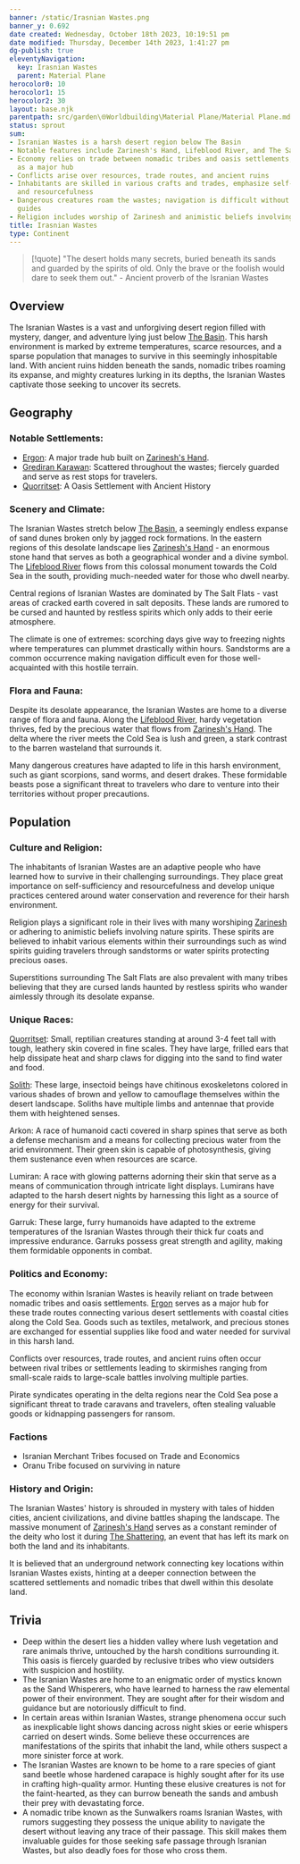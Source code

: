 ```yaml
---
banner: /static/Irasnian Wastes.png
banner_y: 0.692
date created: Wednesday, October 18th 2023, 10:19:51 pm
date modified: Thursday, December 14th 2023, 1:41:27 pm
dg-publish: true
eleventyNavigation:
  key: Irasnian Wastes
  parent: Material Plane
herocolor0: 10
herocolor1: 15
herocolor2: 30
layout: base.njk
parentpath: src/garden\🌐Worldbuilding\Material Plane/Material Plane.md
status: sprout
sum:
- Isranian Wastes is a harsh desert region below The Basin
- Notable features include Zarinesh's Hand, Lifeblood River, and The Salt Flats
- Economy relies on trade between nomadic tribes and oasis settlements, with Ergon
  as a major hub
- Conflicts arise over resources, trade routes, and ancient ruins
- Inhabitants are skilled in various crafts and trades, emphasize self-sufficiency
  and resourcefulness
- Dangerous creatures roam the wastes; navigation is difficult without experienced
  guides
- Religion includes worship of Zarinesh and animistic beliefs involving nature spirits
title: Irasnian Wastes
type: Continent
---
```


> [!quote] "The desert holds many secrets, buried beneath its sands and guarded by the spirits of old. Only the brave or the foolish would dare to seek them out." - Ancient proverb of the Isranian Wastes

## Overview

The Isranian Wastes is a vast and unforgiving desert region filled with mystery, danger, and adventure lying just below [The Basin](/garden/%F0%9F%8C%90Worldbuilding%5CMaterial%20Plane%5C%F0%9F%8F%9E%EF%B8%8FThe%20Basin/The%20Basin). This harsh environment is marked by extreme temperatures, scarce resources, and a sparse population that manages to survive in this seemingly inhospitable land. With ancient ruins hidden beneath the sands, nomadic tribes roaming its expanse, and mighty creatures lurking in its depths, the Isranian Wastes captivate those seeking to uncover its secrets.

## Geography
### Notable Settlements:
- [Ergon](/garden/%F0%9F%8C%90Worldbuilding%5CMaterial%20Plane%5C%F0%9F%8F%9C%EF%B8%8FIrasnian%20Wastes%5CRegions/Ergon): A major trade hub built on [Zarinesh's Hand](/garden/%F0%9F%8C%90Worldbuilding%5CMaterial%20Plane%5C%F0%9F%8F%9C%EF%B8%8FIrasnian%20Wastes%5CRegions/Zarinesh%27s%20Hand).
- [Grediran Karawan](/garden/%F0%9F%8C%90Worldbuilding%5CMaterial%20Plane%5C%F0%9F%8F%9C%EF%B8%8FIrasnian%20Wastes%5CFactions/Grediran%20Karawan): Scattered throughout the wastes; fiercely guarded and serve as rest stops for travelers.
- [Quorritset](/garden/%F0%9F%8C%90Worldbuilding%5CMaterial%20Plane%5C%F0%9F%8F%9C%EF%B8%8FIrasnian%20Wastes%5CRegions/Quorritset): A Oasis Settlement with Ancient History

### Scenery and Climate:

The Isranian Wastes stretch below [The Basin](/garden/%F0%9F%8C%90Worldbuilding%5CMaterial%20Plane%5C%F0%9F%8F%9E%EF%B8%8FThe%20Basin/The%20Basin), a seemingly endless expanse of sand dunes broken only by jagged rock formations. In the eastern regions of this desolate landscape lies [Zarinesh's Hand](/garden/%F0%9F%8C%90Worldbuilding%5CMaterial%20Plane%5C%F0%9F%8F%9C%EF%B8%8FIrasnian%20Wastes%5CRegions/Zarinesh%27s%20Hand) - an enormous stone hand that serves as both a geographical wonder and a divine symbol. The [Lifeblood River](/garden/%F0%9F%8C%90Worldbuilding%5CMaterial%20Plane%5C%F0%9F%8F%9C%EF%B8%8FIrasnian%20Wastes/Lifeblood%20River) flows from this colossal monument towards the Cold Sea in the south, providing much-needed water for those who dwell nearby.

Central regions of Isranian Wastes are dominated by The Salt Flats - vast areas of cracked earth covered in salt deposits. These lands are rumored to be cursed and haunted by restless spirits which only adds to their eerie atmosphere.

The climate is one of extremes: scorching days give way to freezing nights where temperatures can plummet drastically within hours. Sandstorms are a common occurrence making navigation difficult even for those well-acquainted with this hostile terrain.

### Flora and Fauna:

Despite its desolate appearance, the Isranian Wastes are home to a diverse range of flora and fauna. Along the [Lifeblood River](/garden/%F0%9F%8C%90Worldbuilding%5CMaterial%20Plane%5C%F0%9F%8F%9C%EF%B8%8FIrasnian%20Wastes/Lifeblood%20River), hardy vegetation thrives, fed by the precious water that flows from [Zarinesh's Hand](/garden/%F0%9F%8C%90Worldbuilding%5CMaterial%20Plane%5C%F0%9F%8F%9C%EF%B8%8FIrasnian%20Wastes%5CRegions/Zarinesh%27s%20Hand). The delta where the river meets the Cold Sea is lush and green, a stark contrast to the barren wasteland that surrounds it.

Many dangerous creatures have adapted to life in this harsh environment, such as giant scorpions, sand worms, and desert drakes. These formidable beasts pose a significant threat to travelers who dare to venture into their territories without proper precautions.

## Population
### Culture and Religion:

The inhabitants of Isranian Wastes are an adaptive people who have learned how to survive in their challenging surroundings. They place great importance on self-sufficiency and resourcefulness and develop unique practices centered around water conservation and reverence for their harsh environment.

Religion plays a significant role in their lives with many worshiping [Zarinesh](/garden/%F0%9F%8C%90Worldbuilding%5CNether%20Plane%5CGods/Zarinesh) or adhering to animistic beliefs involving nature spirits. These spirits are believed to inhabit various elements within their surroundings such as wind spirits guiding travelers through sandstorms or water spirits protecting precious oases.

Superstitions surrounding The Salt Flats are also prevalent with many tribes believing that they are cursed lands haunted by restless spirits who wander aimlessly through its desolate expanse.

### Unique Races:

[Quorritset](/garden/%F0%9F%8C%90Worldbuilding%5CMaterial%20Plane%5C%F0%9F%8F%9C%EF%B8%8FIrasnian%20Wastes%5CRegions/Quorritset): Small, reptilian creatures standing at around 3-4 feet tall with tough, leathery skin covered in fine scales. They have large, frilled ears that help dissipate heat and sharp claws for digging into the sand to find water and food.

[Solith](/garden/%F0%9F%8C%90Worldbuilding%5CMaterial%20Plane%5C%F0%9F%8F%9C%EF%B8%8FIrasnian%20Wastes%5CFactions/Solith): These large, insectoid beings have chitinous exoskeletons colored in various shades of brown and yellow to camouflage themselves within the desert landscape. Soliths have multiple limbs and antennae that provide them with heightened senses.

Arkon: A race of humanoid cacti covered in sharp spines that serve as both a defense mechanism and a means for collecting precious water from the arid environment. Their green skin is capable of photosynthesis, giving them sustenance even when resources are scarce.

Lumiran: A race with glowing patterns adorning their skin that serve as a means of communication through intricate light displays. Lumirans have adapted to the harsh desert nights by harnessing this light as a source of energy for their survival.

Garruk: These large, furry humanoids have adapted to the extreme temperatures of the Isranian Wastes through their thick fur coats and impressive endurance. Garruks possess great strength and agility, making them formidable opponents in combat.

### Politics and Economy:

The economy within Isranian Wastes is heavily reliant on trade between nomadic tribes and oasis settlements. [Ergon](/garden/%F0%9F%8C%90Worldbuilding%5CMaterial%20Plane%5C%F0%9F%8F%9C%EF%B8%8FIrasnian%20Wastes%5CRegions/Ergon) serves as a major hub for these trade routes connecting various desert settlements with coastal cities along the Cold Sea. Goods such as textiles, metalwork, and precious stones are exchanged for essential supplies like food and water needed for survival in this harsh land.

Conflicts over resources, trade routes, and ancient ruins often occur between rival tribes or settlements leading to skirmishes ranging from small-scale raids to large-scale battles involving multiple parties.

Pirate syndicates operating in the delta regions near the Cold Sea pose a significant threat to trade caravans and travelers, often stealing valuable goods or kidnapping passengers for ransom.

### Factions
- Isranian Merchant Tribes focused on Trade and Economics 
- Oranu Tribe focused on surviving in nature

### History and Origin:

The Isranian Wastes' history is shrouded in mystery with tales of hidden cities, ancient civilizations, and divine battles shaping the landscape. The massive monument of [Zarinesh's Hand](/garden/%F0%9F%8C%90Worldbuilding%5CMaterial%20Plane%5C%F0%9F%8F%9C%EF%B8%8FIrasnian%20Wastes%5CRegions/Zarinesh%27s%20Hand) serves as a constant reminder of the deity who lost it during [The Shattering](/garden/%F0%9F%8C%90Worldbuilding%5CNether%20Plane/The%20Shattering), an event that has left its mark on both the land and its inhabitants.

It is believed that an underground network connecting key locations within Isranian Wastes exists, hinting at a deeper connection between the scattered settlements and nomadic tribes that dwell within this desolate land.

## Trivia

- Deep within the desert lies a hidden valley where lush vegetation and rare animals thrive, untouched by the harsh conditions surrounding it. This oasis is fiercely guarded by reclusive tribes who view outsiders with suspicion and hostility.
- The Isranian Wastes are home to an enigmatic order of mystics known as the Sand Whisperers, who have learned to harness the raw elemental power of their environment. They are sought after for their wisdom and guidance but are notoriously difficult to find.
- In certain areas within Isranian Wastes, strange phenomena occur such as inexplicable light shows dancing across night skies or eerie whispers carried on desert winds. Some believe these occurrences are manifestations of the spirits that inhabit the land, while others suspect a more sinister force at work.
- The Isranian Wastes are known to be home to a rare species of giant sand beetle whose hardened carapace is highly sought after for its use in crafting high-quality armor. Hunting these elusive creatures is not for the faint-hearted, as they can burrow beneath the sands and ambush their prey with devastating force.
- A nomadic tribe known as the Sunwalkers roams Isranian Wastes, with rumors suggesting they possess the unique ability to navigate the desert without leaving any trace of their passage. This skill makes them invaluable guides for those seeking safe passage through Isranian Wastes, but also deadly foes for those who cross them.